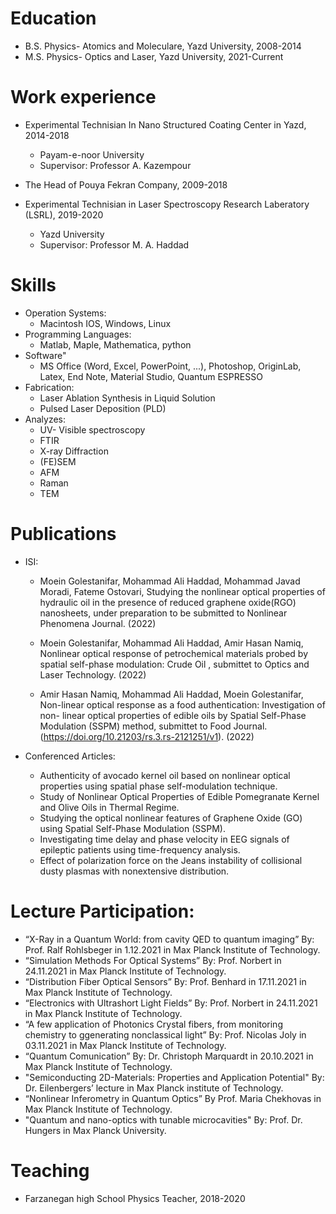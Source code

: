Education
======
* B.S. Physics- Atomics and Moleculare, Yazd University, 2008-2014
* M.S. Physics- Optics and Laser, Yazd University, 2021-Current

Work experience
======
* Experimental Technisian In Nano Structured Coating Center in Yazd, 2014-2018
  * Payam-e-noor University
  * Supervisor: Professor A. Kazempour

* The Head of Pouya Fekran Company, 2009-2018

* Experimental Technisian in Laser Spectroscopy Research Laberatory (LSRL), 2019-2020
  * Yazd University
  * Supervisor: Professor M. A. Haddad
    
Skills
======
* Operation Systems:
  * Macintosh IOS, Windows, Linux
* Programming Languages:
  * Matlab, Maple, Mathematica, python
* Software"
  * MS Office (Word, Excel, PowerPoint, ...), Photoshop, OriginLab, Latex, End Note, Material Studio, Quantum ESPRESSO
* Fabrication:
  * Laser Ablation Synthesis in Liquid Solution
  * Pulsed Laser Deposition (PLD)
* Analyzes:
  * UV- Visible spectroscopy
  * FTIR
  * X-ray Diffraction
  * (FE)SEM
  * AFM
  * Raman
  * TEM

Publications
======
* ISI:

  * Moein Golestanifar, Mohammad Ali Haddad, Mohammad Javad Moradi, Fateme Ostovari, Studying the nonlinear optical properties of hydraulic oil in the presence of reduced graphene oxide(RGO) nanosheets, under preparation to be submitted to Nonlinear Phenomena Journal. (2022)
  
  * Moein Golestanifar, Mohammad Ali Haddad, Amir Hasan Namiq, Nonlinear optical response of petrochemical materials probed by spatial self-phase modulation: Crude Oil , submittet to Optics and Laser Technology. (2022)
  
  * Amir Hasan Namiq, Mohammad Ali Haddad, Moein Golestanifar, Non-linear optical response as a food authentication: Investigation of non- linear optical properties of edible oils by Spatial Self-Phase Modulation (SSPM) method, submittet to Food Journal.(https://doi.org/10.21203/rs.3.rs-2121251/v1). (2022)

* Conferenced Articles:

  * Authenticity of avocado kernel oil based on nonlinear optical properties using spatial phase self-modulation technique.
  * Study of Nonlinear Optical Properties of Edible Pomegranate Kernel and Olive Oils in Thermal Regime.
  * Studying the optical nonlinear features of Graphene Oxide (GO) using Spatial Self-Phase Modulation (SSPM).
  * Investigating time delay and phase velocity in EEG signals of epileptic patients using time-frequency analysis.
  * Effect of polarization force on the Jeans instability of collisional dusty plasmas with nonextensive distribution. 

Lecture Participation:
======
* “X-Ray in a Quantum World: from cavity QED to quantum imaging” By: Prof. Ralf Rohlsbeger in 1.12.2021 in Max Planck Institute of Technology.
* “Simulation Methods For Optical Systems” By: Prof. Norbert in 24.11.2021 in Max Planck Institute of Technology.
* “Distribution Fiber Optical Sensors” By: Prof. Benhard in 17.11.2021 in Max Planck Institute of Technology.
* “Electronics with Ultrashort Light Fields” By: Prof. Norbert in 24.11.2021 in Max Planck Institute of Technology.
* “A few application of Photonics Crystal fibers, from monitoring chemistry to ggenerating nonclassical light” By: Prof. Nicolas Joly in 03.11.2021 in Max Planck Institute of Technology.
* “Quantum Comunication” By: Dr. Christoph Marquardt in 20.10.2021 in Max Planck Institute of Technology.
* "Semiconducting 2D-Materials: Properties and Application Potential"  By: Dr. Eilenbergers’ lecture in Max Planck institute of Technology.
* “Nonlinear Inferometry in Quantum Optics” By Prof. Maria Chekhovas in Max Planck Institute of Technology.
* "Quantum and nano-optics with tunable microcavities"  By: Prof. Dr. Hungers in Max Planck University.
  
Teaching
======
* Farzanegan high School Physics Teacher, 2018-2020
